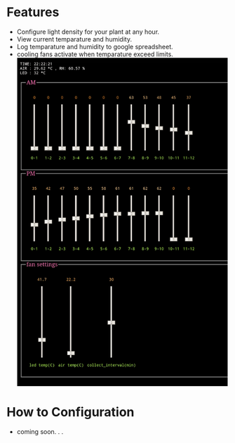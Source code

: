 # Features
- Configure light density for your plant at any hour.
- View current temparature and humidity.
- Log temparature and humidity to google spreadsheet.
- cooling fans activate when temparature exceed limits.
![screenshot](https://github.com/MrYellowSock/PLANTControl/blob/main/screenshot.png)

# How to Configuration
- coming soon. . .
